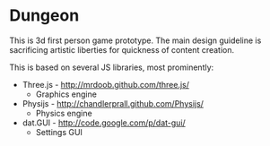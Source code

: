 Dungeon
=======

This is 3d first person game prototype.
The main design guideline is sacrificing artistic liberties for quickness of content creation.

This is based on several JS libraries, most prominently:

* Three.js - http://mrdoob.github.com/three.js/
	* Graphics engine
* Physijs - http://chandlerprall.github.com/Physijs/
	* Physics engine
* dat.GUI - http://code.google.com/p/dat-gui/
	* Settings GUI

